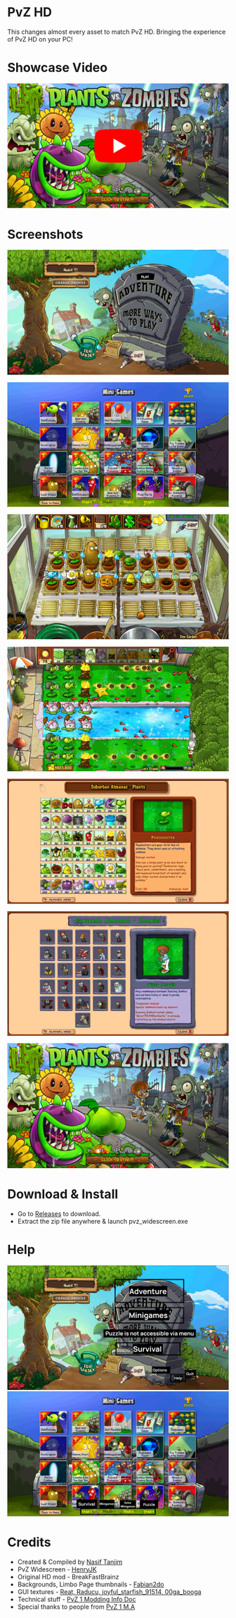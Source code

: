 # PvZ HD
This changes almost every asset to match PvZ HD. Bringing the experience of PvZ HD on your PC!

# Showcase Video
[![Showcase Video](/screenshots/Thumbnail.png)](https://youtu.be/VZtRLQ1t4rY)

# Screenshots
![Menu](/screenshots/Menu.png)

![Minigames](/screenshots/Minigames.png)

![ZenGarden](/screenshots/ZenGarden.png)

![LastStand](/screenshots/LastStand.png)

![AlmanacPlants](/screenshots/AlmanacPlants.png)

![AlmanacZombies](/screenshots/AlmanacZombies.png)

![TitleScreen](/screenshots/TitleScreen.png)

# Download & Install
* Go to [Releases](https://github.com/nasiftanjim/PVZHD/releases/latest) to download.
* Extract the zip file anywhere & launch pvz_widescreen.exe

# Help
![GameSelector](/help/GameSelector.png)
![Challenge](/help/Challenge.png)

# Credits
* Created & Compiled by [Nasif Tanjim](https://www.youtube.com/@NasifTanjim)
* PvZ Widescreen - [HenryJK](https://github.com/HenryJk/PvZWidescreen/)
* Original HD mod - BreakFastBrainz
* Backgrounds, Limbo Page thumbnails - [Fabian2do](https://www.youtube.com/@Fabian2do)
* GUI textures - [Reat, Raducu, joyful_starfish_91514, 00ga_booga](https://discord.com/invite/p3bDSTFckc)
* Technical stuff - [PvZ 1 Modding Info Doc](https://docs.google.com/document/d/1kf3mUKssw3LKapwB-t9Lh4Qs5GjjaVJZ8cZ6H_u6a5M/edit?usp=sharing)
* Special thanks to people from [PvZ 1 M.A](https://discord.com/invite/p3bDSTFckc)
